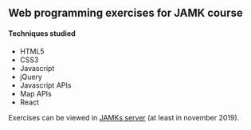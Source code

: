 ## Web programming exercises for JAMK course

#### Techniques studied
- HTML5
- CSS3
- Javascript
- jQuery
- Javascript APIs
- Map APIs
- React

Exercises can be viewed in [JAMKs server](https://student.labranet.jamk.fi/~N0464/web_ohjelmointi/) (at least in november 2019).